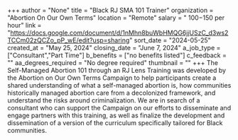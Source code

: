 +++
author = "None"
title = "Black RJ SMA 101 Trainer"
organization = "Abortion On Our Own Terms"
location = "Remote"
salary = " $100-$150 per hour"
link = "https://docs.google.com/document/d/1nMhn8buWbHMQG6jjUSzC_d3ws2TCCm02zQCZo_pP_wE/edit?usp=sharing"
sort_date = "2024-05-25"
created_at = "May 25, 2024"
closing_date = "June 7, 2024"
a_job_type = ["Consultant","Part Time"]
b_benefits = ["no benefits listed"]
c_feedback = ""
aa_degrees_required = "No degree required"
thumbnail = ""
+++
The Self-Managed Abortion 101 through an RJ Lens Training was developed by the Abortion on Our Own Terms Campaign to help participants create a shared understanding of what a self-managed abortion is, how communities historically managed abortion care from a decolonized framework, and understand the risks around criminalization. We are in search of a consultant who can support the Campaign on our efforts to disseminate and engage partners with this training, as well as finalize the development and dissemination of a version of the curriculum specifically tailored for Black communities.